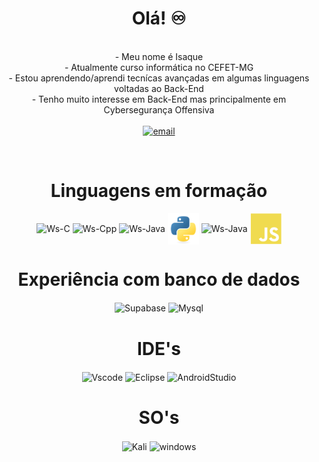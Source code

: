 

<h1 align="center">Olá! ♾️</h1>
<p align="center">
        <br>
- Meu nome é Isaque <br>
- Atualmente curso informática no CEFET-MG<br>
- Estou aprendendo/aprendi tecnícas avançadas em algumas linguagens voltadas ao Back-End<br>
- Tenho muito interesse em Back-End mas principalmente em Cybersegurança Offensiva<br><br>
  <a href="mailto:isaquealmeidasousa@hotmail.com">
        <img src="https://img.shields.io/badge/Gmail-D14836?style=for-the-badge&logo=gmail&logoColor=white" alt="email">
    </a>
    <br>
</p>

  <div style="display: inline_block" align="center"><br>
  <h1>Linguagens em formação</h1>
  <img align="center" alt="Ws-C" height="50" width="50" src="https://skillicons.dev/icons?i=c">
  <img align="center" alt="Ws-Cpp" height="50" width="50" src="https://skillicons.dev/icons?i=cpp">
  <img align="center" alt="Ws-Java" height="50" width="50" src="https://skillicons.dev/icons?i=java">
  <img align="center" alt="Ws-Python" height="50" width="50" src="https://raw.githubusercontent.com/devicons/devicon/master/icons/python/python-original.svg">
  <img align="center" alt="Ws-Java" height="50" width="50" src="https://skillicons.dev/icons?i=php">
  <img align="center" alt="Ws-Js" height="50" width="50" src="https://raw.githubusercontent.com/devicons/devicon/master/icons/javascript/javascript-plain.svg">

  <h1>Experiência com banco de dados</h1>
  <img align="center" alt="Supabase" height="50" width="50" src="https://skillicons.dev/icons?i=supabase&theme=dark&perline=15"> 
  <img align="center" alt="Mysql" height="50" width="50" src="https://skillicons.dev/icons?i=mysql&theme=dark&perline=15"> 
  <h1>IDE's</h1>
  <img align="center" alt="Vscode" height="50" width="50" src="https://skillicons.dev/icons?i=vscode&theme=dark&perline=15">
  <img align="center" alt="Eclipse" height="50" width="50" src="https://skillicons.dev/icons?i=eclipse">
  <img align="center" alt="AndroidStudio" height="50" width="50" src="https://skillicons.dev/icons?i=androidstudio&theme=dark&perline=15">
  <h1>SO's</h1>
  <img align="center" alt="Kali" height="50" width="50" src="https://skillicons.dev/icons?i=kali">
  <img align="center" alt="windows" height="50" width="50" src="https://skillicons.dev/icons?i=windows">
  <h1></h1>
  
</div>

<!---
Ws49/Ws49 is a ✨ special ✨ repository because its `README.md` (this file) appears on your GitHub profile.
You can click the Preview link to take a look at your changes.
--->
